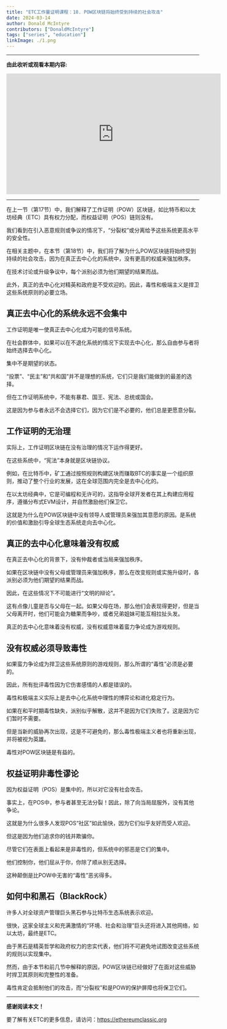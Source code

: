 ```yaml
---
title: "ETC工作量证明课程：18. POW区块链将始终受到持续的社会攻击"
date: 2024-03-14
author: Donald McIntyre
contributors: ["DonaldMcIntyre"]
tags: ["series", "education"]
linkImage: ./1.png
---
```


---
**由此收听或观看本期内容:**

<iframe width="560" height="315" src="https://www.youtube.com/embed/nPUiAJzR5q0" title="YouTube video player" frameborder="0" allow="accelerometer; autoplay; clipboard-write; encrypted-media; gyroscope; picture-in-picture; web-share" allowfullscreen></iframe>

---

在上一节（第17节）中，我们解释了工作证明（POW）区块链，如比特币和以太坊经典（ETC）具有权力分配，而权益证明（POS）链则没有。

我们看到在引入恶意规则或争议的情况下，“分裂权”或分离给予这些系统更高水平的安全性。

在相关主题中，在本节（第18节）中，我们将了解为什么POW区块链将始终受到持续的社会攻击，因为在真正去中心化的系统中，没有更高的权威来强加秩序。

在技术讨论或升级争议中，每个派别必须为他们期望的结果而战。

此外，真正的去中心化对精英和政府是不受欢迎的。因此，毒性和极端主义是捍卫这些系统原则的必要立场。

## 真正去中心化的系统永远不会集中

工作证明是唯一使真正去中心化成为可能的信号系统。

在社会群体中，如果可以在不退化系统的情况下实现去中心化，那么自由参与者将始终选择去中心化。

集中不是期望的状态。

“投票”、“民主”和“共和国”并不是理想的系统，它们只是我们能做到的最差的选择。

但在工作证明系统中，不能有暴君、国王、宪法、总统或国会。

这是因为参与者永远不会选择它们，因为它们是不必要的，他们总是更愿意分裂。

## 工作证明的无治理

实际上，工作证明区块链在没有治理的情况下运作得更好。

在这些系统中，“宪法”本身就是区块链协议。

例如，在比特币中，矿工通过按照规则构建区块而赚取BTC的事实是一个组织原则，推动了整个行业的发展，这在全球范围内完全是去中心化的。

在以太坊经典中，它是可编程和无许可的，这指导全球开发者在其上构建应用程序，遵循分布式EVM设计，并自然激励他们保卫它。

这就是为什么在POW区块链中没有领导人或管理员来强加其意愿的原因。是系统的价值和激励引导全球生态系统走向去中心化。

## 真正的去中心化意味着没有权威

在真正去中心化的背景下，没有仲裁者或当局来强加秩序。

如果在区块链中没有父母或管理员来强加秩序，那么在改变规则或实施升级时，各派别必须为他们期望的结果而战。

因此，在这些情况下不可能进行“文明的辩论”。

这有点像儿童是否与父母在一起。如果父母在场，那么他们会表现得更好，但是当父母离开时，他们可能会为糖果而争吵，或者兄弟姐妹可能互相拉扯头发。

真正的去中心化意味着没有权威，没有权威意味着蛮力争论成为游戏规则。

## 没有权威必须导致毒性

如果蛮力争论成为捍卫这些系统原则的游戏规则，那么所谓的“毒性”必须是必要的。

因此，所有批评毒性因为它伤害感情的人都是错误的。

毒性和极端主义实际上是去中心化系统中理性的博弈论和进化稳定行为。

如果在和平时期毒性缺失，派别似乎解散，这并不是因为它们失败了。这是因为它们暂时不需要。

但是当新的威胁再次出现，这是不可避免的，那么毒性极端主义者也将重新出现，并将被视为英雄。

毒性对POW区块链是有益的。

## 权益证明非毒性谬论

因为权益证明（POS）是集中的，所以对它没有社会攻击。

事实上，在POS中，参与者甚至无法分裂！因此，除了向当局屈服外，没有其他争论。

这就是为什么很多人发现POS“社区”如此愉快，因为它们似乎友好而受人欢迎。

但这是因为他们追求你的钱并欺骗你。

尽管它们在表面上看起来是非毒性的，但系统中的邪恶是它们的集中。

他们控制你，他们屈从于你，你除了顺从别无选择。

这种颠倒是比POW中无害的“毒性”恶劣得多。

## 如何中和黑石（BlackRock）

许多人对全球资产管理巨头黑石参与比特币生态系统表示欢迎。

很快，这家全球主义和充满激情的“环境、社会和治理”巨头还将进入其他网络，如以太坊，最终是ETC。

由于黑石是精英哲学和政府权力的忠实代表，他们将不可避免地试图改变这些系统的规则以实现集中。

然而，由于本节和前几节中解释的原因，POW区块链已经做好了在面对这些威胁时捍卫其原则和完整性的准备。

毒性肯定会抵制他们的攻击，而“分裂权”和是POW的保护屏障也将保卫它们。

---

**感谢阅读本文！**

要了解有关ETC的更多信息，请访问：https://ethereumclassic.org
